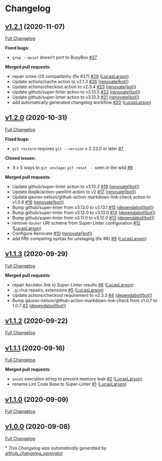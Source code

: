 # Changelog

## [v1.2.1](https://github.com/LucasLarson/gunstage/tree/v1.2.1) (2020-11-07)

[Full Changelog](https://github.com/LucasLarson/gunstage/compare/v1.2.0...v1.2.1)

**Fixed bugs:**

- `grep --quiet` doesn’t port to BusyBox
  [\#27](https://github.com/LucasLarson/gunstage/issues/27)

**Merged pull requests:**

- repair cross-OS compatibility \(fix \#27\)
  [\#29](https://github.com/LucasLarson/gunstage/pull/29)
  ([LucasLarson](https://github.com/LucasLarson))
- Update actions/cache action to v2.1.3
  [\#26](https://github.com/LucasLarson/gunstage/pull/26)
  ([renovate[bot]](https://github.com/apps/renovate))
- Update actions/checkout action to v2.3.4
  [\#23](https://github.com/LucasLarson/gunstage/pull/23)
  ([renovate[bot]](https://github.com/apps/renovate))
- Update github/super-linter action to v3.13.5
  [\#22](https://github.com/LucasLarson/gunstage/pull/22)
  ([renovate[bot]](https://github.com/apps/renovate))
- Update github/super-linter action to v3.13.3
  [\#21](https://github.com/LucasLarson/gunstage/pull/21)
  ([renovate[bot]](https://github.com/apps/renovate))
- add automatically generated changelog workflow
  [\#20](https://github.com/LucasLarson/gunstage/pull/20)
  ([LucasLarson](https://github.com/LucasLarson))

## [v1.2.0](https://github.com/LucasLarson/gunstage/tree/v1.2.0) (2020-10-31)

[Full Changelog](https://github.com/LucasLarson/gunstage/compare/v1.1.3...v1.2.0)

**Fixed bugs:**

- `git restore` requires `git --version` ≥ 2.23.0 or later
  [\#7](https://github.com/LucasLarson/gunstage/issues/7)

**Closed issues:**

- ∃ ≥ 5 ways to `git unstage`: `git reset --` seen in the wild
  [\#8](https://github.com/LucasLarson/gunstage/issues/8)

**Merged pull requests:**

- Update github/super-linter action to v3.13.2
  [\#19](https://github.com/LucasLarson/gunstage/pull/19)
  ([renovate[bot]](https://github.com/apps/renovate))
- Update ibiqlik/action-yamllint action to v2
  [\#17](https://github.com/LucasLarson/gunstage/pull/17)
  ([renovate[bot]](https://github.com/apps/renovate))
- Update gaurav-nelson/github-action-markdown-link-check action to v1.0.8
  [\#16](https://github.com/LucasLarson/gunstage/pull/16)
  ([renovate[bot]](https://github.com/apps/renovate))
- Bump github/super-linter from v3.13.0 to v3.13.1
  [\#15](https://github.com/LucasLarson/gunstage/pull/15)
  ([dependabot[bot]](https://github.com/apps/dependabot))
- Bump github/super-linter from v3.12.0 to v3.13.0
  [\#14](https://github.com/LucasLarson/gunstage/pull/14)
  ([dependabot[bot]](https://github.com/apps/dependabot))
- Bump github/super-linter from v3.11.0 to v3.12.0
  [\#13](https://github.com/LucasLarson/gunstage/pull/13)
  ([dependabot[bot]](https://github.com/apps/dependabot))
- remove `docker` URI scheme from Super-Linter configuration
  [\#12](https://github.com/LucasLarson/gunstage/pull/12)
  ([LucasLarson](https://github.com/LucasLarson))
- Configure Renovate [\#10](https://github.com/LucasLarson/gunstage/pull/10)
  ([renovate[bot]](https://github.com/apps/renovate))
- add fifth competing syntax for unstaging \(fix \#8\)
  [\#9](https://github.com/LucasLarson/gunstage/pull/9)
  ([LucasLarson](https://github.com/LucasLarson))

## [v1.1.3](https://github.com/LucasLarson/gunstage/tree/v1.1.3) (2020-09-29)

[Full Changelog](https://github.com/LucasLarson/gunstage/compare/v1.1.2...v1.1.3)

**Merged pull requests:**

- repair Asciidoc link to Super-Linter results
  [\#6](https://github.com/LucasLarson/gunstage/pull/6)
  ([LucasLarson](https://github.com/LucasLarson))
- `.github` repairs, extensions
  [\#5](https://github.com/LucasLarson/gunstage/pull/5)
  ([LucasLarson](https://github.com/LucasLarson))
- Update actions/checkout requirement to v2.3.3
  [\#4](https://github.com/LucasLarson/gunstage/pull/4)
  ([dependabot[bot]](https://github.com/apps/dependabot))
- Bump gaurav-nelson/github-action-markdown-link-check from v1.0.7 to 1.0.7
  [\#3](https://github.com/LucasLarson/gunstage/pull/3)
  ([dependabot[bot]](https://github.com/apps/dependabot))

## [v1.1.2](https://github.com/LucasLarson/gunstage/tree/v1.1.2) (2020-09-22)

[Full Changelog](https://github.com/LucasLarson/gunstage/compare/v1.1.1...v1.1.2)

## [v1.1.1](https://github.com/LucasLarson/gunstage/tree/v1.1.1) (2020-09-16)

[Full Changelog](https://github.com/LucasLarson/gunstage/compare/v1.1.0...v1.1.1)

**Merged pull requests:**

- `unset` execution string to prevent memory leak
  [\#2](https://github.com/LucasLarson/gunstage/pull/2)
  ([LucasLarson](https://github.com/LucasLarson))
- rename Lint Code Base to Super-Linter
  [\#1](https://github.com/LucasLarson/gunstage/pull/1)
  ([LucasLarson](https://github.com/LucasLarson))

## [v1.1.0](https://github.com/LucasLarson/gunstage/tree/v1.1.0) (2020-09-09)

[Full Changelog](https://github.com/LucasLarson/gunstage/compare/v1.0.0...v1.1.0)

## [v1.0.0](https://github.com/LucasLarson/gunstage/tree/v1.0.0) (2020-09-08)

[Full Changelog](https://github.com/LucasLarson/gunstage/compare/b7f69194517342887d251b17708fd8f52223a675...v1.0.0)

\* _This Changelog was automatically generated by
[github_changelog_generator](https://github.com/github-changelog-generator/github-changelog-generator)_
